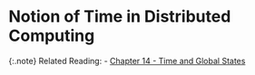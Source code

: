 # Notion of Time in Distributed Computing

{:.note}
Related Reading:
    - [Chapter 14 - Time and Global States](../chapter-14/index.md)
